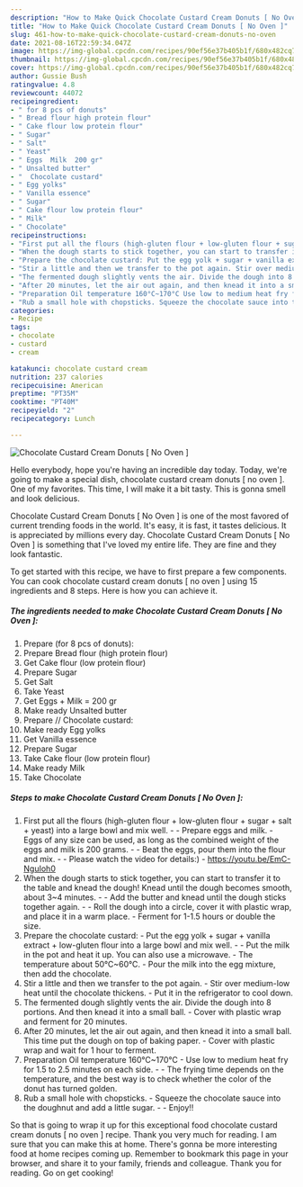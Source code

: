 ```yaml
---
description: "How to Make Quick Chocolate Custard Cream Donuts [ No Oven ]"
title: "How to Make Quick Chocolate Custard Cream Donuts [ No Oven ]"
slug: 461-how-to-make-quick-chocolate-custard-cream-donuts-no-oven
date: 2021-08-16T22:59:34.047Z
image: https://img-global.cpcdn.com/recipes/90ef56e37b405b1f/680x482cq70/chocolate-custard-cream-donuts-no-oven-recipe-main-photo.jpg
thumbnail: https://img-global.cpcdn.com/recipes/90ef56e37b405b1f/680x482cq70/chocolate-custard-cream-donuts-no-oven-recipe-main-photo.jpg
cover: https://img-global.cpcdn.com/recipes/90ef56e37b405b1f/680x482cq70/chocolate-custard-cream-donuts-no-oven-recipe-main-photo.jpg
author: Gussie Bush
ratingvalue: 4.8
reviewcount: 44072
recipeingredient:
- " for 8 pcs of donuts"
- " Bread flour high protein flour"
- " Cake flour low protein flour"
- " Sugar"
- " Salt"
- " Yeast"
- " Eggs  Milk  200 gr"
- " Unsalted butter"
- "  Chocolate custard"
- " Egg yolks"
- " Vanilla essence"
- " Sugar"
- " Cake flour low protein flour"
- " Milk"
- " Chocolate"
recipeinstructions:
- "First put all the flours (high-gluten flour + low-gluten flour + sugar + salt + yeast) into a large bowl and mix well.  Prepare eggs and milk. Eggs of any size can be used, as long as the combined weight of the eggs and milk is 200 grams.  Beat the eggs, pour them into the flour and mix.  Please watch the video for details:) https://youtu.be/EmC-NguIoh0"
- "When the dough starts to stick together, you can start to transfer it to the table and knead the dough! Knead until the dough becomes smooth, about 3~4 minutes.  Add the butter and knead until the dough sticks together again.  Roll the dough into a circle, cover it with plastic wrap, and place it in a warm place. Ferment for 1-1.5 hours or double the size."
- "Prepare the chocolate custard: Put the egg yolk + sugar + vanilla extract + low-gluten flour into a large bowl and mix well.  Put the milk in the pot and heat it up. You can also use a microwave. The temperature about 50°C~60°C. Pour the milk into the egg mixture, then add the chocolate."
- "Stir a little and then we transfer to the pot again. Stir over medium-low heat until the chocolate thickens. Put it in the refrigerator to cool down."
- "The fermented dough slightly vents the air. Divide the dough into 8 portions. And then knead it into a small ball. Cover with plastic wrap and ferment for 20 minutes."
- "After 20 minutes, let the air out again, and then knead it into a small ball. This time put the dough on top of baking paper. Cover with plastic wrap and wait for 1 hour to ferment."
- "Preparation Oil temperature 160°C~170°C Use low to medium heat fry for 1.5 to 2.5 minutes on each side.  The frying time depends on the temperature, and the best way is to check whether the color of the donut has turned golden."
- "Rub a small hole with chopsticks. Squeeze the chocolate sauce into the doughnut and add a little sugar.  Enjoy!!"
categories:
- Recipe
tags:
- chocolate
- custard
- cream

katakunci: chocolate custard cream 
nutrition: 237 calories
recipecuisine: American
preptime: "PT35M"
cooktime: "PT40M"
recipeyield: "2"
recipecategory: Lunch

---
```



![Chocolate Custard Cream Donuts [ No Oven ]](https://img-global.cpcdn.com/recipes/90ef56e37b405b1f/680x482cq70/chocolate-custard-cream-donuts-no-oven-recipe-main-photo.jpg)

Hello everybody, hope you're having an incredible day today. Today, we're going to make a special dish, chocolate custard cream donuts [ no oven ]. One of my favorites. This time, I will make it a bit tasty. This is gonna smell and look delicious.



Chocolate Custard Cream Donuts [ No Oven ] is one of the most favored of current trending foods in the world. It's easy, it is fast, it tastes delicious. It is appreciated by millions every day. Chocolate Custard Cream Donuts [ No Oven ] is something that I've loved my entire life. They are fine and they look fantastic.


To get started with this recipe, we have to first prepare a few components. You can cook chocolate custard cream donuts [ no oven ] using 15 ingredients and 8 steps. Here is how you can achieve it.

<!--inarticleads1-->

##### The ingredients needed to make Chocolate Custard Cream Donuts [ No Oven ]:

1. Prepare  (for 8 pcs of donuts):
1. Prepare  Bread flour (high protein flour)
1. Get  Cake flour (low protein flour)
1. Prepare  Sugar
1. Get  Salt
1. Take  Yeast
1. Get  Eggs + Milk = 200 gr
1. Make ready  Unsalted butter
1. Prepare  // Chocolate custard:
1. Make ready  Egg yolks
1. Get  Vanilla essence
1. Prepare  Sugar
1. Take  Cake flour (low protein flour)
1. Make ready  Milk
1. Take  Chocolate




<!--inarticleads2-->

##### Steps to make Chocolate Custard Cream Donuts [ No Oven ]:

1. First put all the flours (high-gluten flour + low-gluten flour + sugar + salt + yeast) into a large bowl and mix well. -  - Prepare eggs and milk. - Eggs of any size can be used, as long as the combined weight of the eggs and milk is 200 grams. -  - Beat the eggs, pour them into the flour and mix. -  - Please watch the video for details:) - https://youtu.be/EmC-NguIoh0
1. When the dough starts to stick together, you can start to transfer it to the table and knead the dough! Knead until the dough becomes smooth, about 3~4 minutes. -  - Add the butter and knead until the dough sticks together again. -  - Roll the dough into a circle, cover it with plastic wrap, and place it in a warm place. - Ferment for 1-1.5 hours or double the size.
1. Prepare the chocolate custard: - Put the egg yolk + sugar + vanilla extract + low-gluten flour into a large bowl and mix well. -  - Put the milk in the pot and heat it up. You can also use a microwave. - The temperature about 50°C~60°C. - Pour the milk into the egg mixture, then add the chocolate.
1. Stir a little and then we transfer to the pot again. - Stir over medium-low heat until the chocolate thickens. - Put it in the refrigerator to cool down.
1. The fermented dough slightly vents the air. Divide the dough into 8 portions. And then knead it into a small ball. - Cover with plastic wrap and ferment for 20 minutes.
1. After 20 minutes, let the air out again, and then knead it into a small ball. This time put the dough on top of baking paper. - Cover with plastic wrap and wait for 1 hour to ferment.
1. Preparation Oil temperature 160°C~170°C - Use low to medium heat fry for 1.5 to 2.5 minutes on each side. -  - The frying time depends on the temperature, and the best way is to check whether the color of the donut has turned golden.
1. Rub a small hole with chopsticks. - Squeeze the chocolate sauce into the doughnut and add a little sugar. -  - Enjoy!!




So that is going to wrap it up for this exceptional food chocolate custard cream donuts [ no oven ] recipe. Thank you very much for reading. I am sure that you can make this at home. There's gonna be more interesting food at home recipes coming up. Remember to bookmark this page in your browser, and share it to your family, friends and colleague. Thank you for reading. Go on get cooking!
